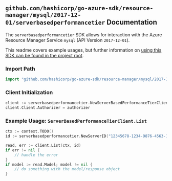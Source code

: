 
## `github.com/hashicorp/go-azure-sdk/resource-manager/mysql/2017-12-01/serverbasedperformancetier` Documentation

The `serverbasedperformancetier` SDK allows for interaction with the Azure Resource Manager Service `mysql` (API Version `2017-12-01`).

This readme covers example usages, but further information on [using this SDK can be found in the project root](https://github.com/hashicorp/go-azure-sdk/tree/main/docs).

### Import Path

```go
import "github.com/hashicorp/go-azure-sdk/resource-manager/mysql/2017-12-01/serverbasedperformancetier"
```


### Client Initialization

```go
client := serverbasedperformancetier.NewServerBasedPerformanceTierClientWithBaseURI("https://management.azure.com")
client.Client.Authorizer = authorizer
```


### Example Usage: `ServerBasedPerformanceTierClient.List`

```go
ctx := context.TODO()
id := serverbasedperformancetier.NewServerID("12345678-1234-9876-4563-123456789012", "example-resource-group", "serverValue")

read, err := client.List(ctx, id)
if err != nil {
	// handle the error
}
if model := read.Model; model != nil {
	// do something with the model/response object
}
```
